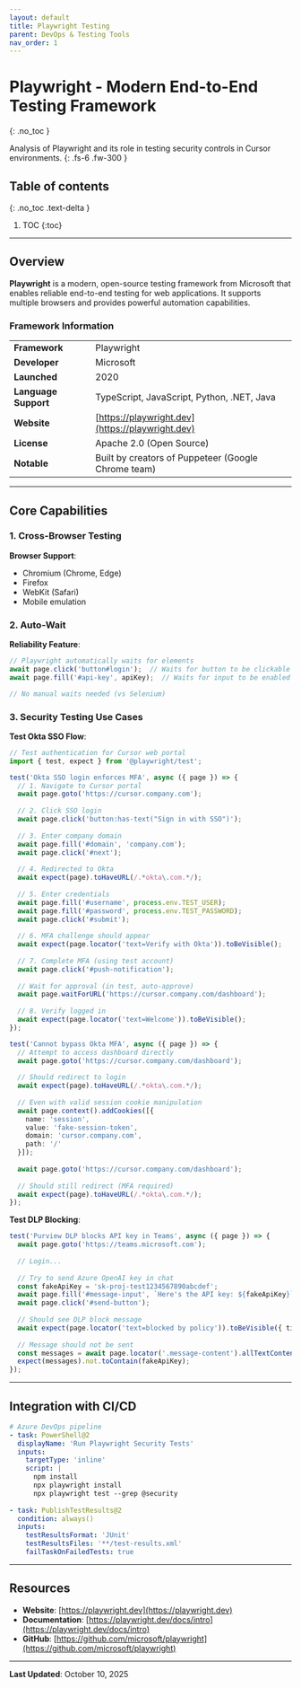 ```yaml
---
layout: default
title: Playwright Testing
parent: DevOps & Testing Tools
nav_order: 1
---
```


# Playwright - Modern End-to-End Testing Framework
{: .no_toc }

Analysis of Playwright and its role in testing security controls in Cursor environments.
{: .fs-6 .fw-300 }

## Table of contents
{: .no_toc .text-delta }

1. TOC
{:toc}

---

## Overview

**Playwright** is a modern, open-source testing framework from Microsoft that enables reliable end-to-end testing for web applications. It supports multiple browsers and provides powerful automation capabilities.

### Framework Information

| | |
|---|---|
| **Framework** | Playwright |
| **Developer** | Microsoft |
| **Launched** | 2020 |
| **Language Support** | TypeScript, JavaScript, Python, .NET, Java |
| **Website** | [https://playwright.dev](https://playwright.dev) |
| **License** | Apache 2.0 (Open Source) |
| **Notable** | Built by creators of Puppeteer (Google Chrome team) |

---

## Core Capabilities

### 1. Cross-Browser Testing

**Browser Support**:
- Chromium (Chrome, Edge)
- Firefox
- WebKit (Safari)
- Mobile emulation

### 2. Auto-Wait

**Reliability Feature**:
```typescript
// Playwright automatically waits for elements
await page.click('button#login');  // Waits for button to be clickable
await page.fill('#api-key', apiKey);  // Waits for input to be enabled

// No manual waits needed (vs Selenium)
```

### 3. Security Testing Use Cases

**Test Okta SSO Flow**:
```typescript
// Test authentication for Cursor web portal
import { test, expect } from '@playwright/test';

test('Okta SSO login enforces MFA', async ({ page }) => {
  // 1. Navigate to Cursor portal
  await page.goto('https://cursor.company.com');
  
  // 2. Click SSO login
  await page.click('button:has-text("Sign in with SSO")');
  
  // 3. Enter company domain
  await page.fill('#domain', 'company.com');
  await page.click('#next');
  
  // 4. Redirected to Okta
  await expect(page).toHaveURL(/.*okta\.com.*/);
  
  // 5. Enter credentials
  await page.fill('#username', process.env.TEST_USER);
  await page.fill('#password', process.env.TEST_PASSWORD);
  await page.click('#submit');
  
  // 6. MFA challenge should appear
  await expect(page.locator('text=Verify with Okta')).toBeVisible();
  
  // 7. Complete MFA (using test account)
  await page.click('#push-notification');
  
  // Wait for approval (in test, auto-approve)
  await page.waitForURL('https://cursor.company.com/dashboard');
  
  // 8. Verify logged in
  await expect(page.locator('text=Welcome')).toBeVisible();
});

test('Cannot bypass Okta MFA', async ({ page }) => {
  // Attempt to access dashboard directly
  await page.goto('https://cursor.company.com/dashboard');
  
  // Should redirect to login
  await expect(page).toHaveURL(/.*okta\.com.*/);
  
  // Even with valid session cookie manipulation
  await page.context().addCookies([{
    name: 'session',
    value: 'fake-session-token',
    domain: 'cursor.company.com',
    path: '/'
  }]);
  
  await page.goto('https://cursor.company.com/dashboard');
  
  // Should still redirect (MFA required)
  await expect(page).toHaveURL(/.*okta\.com.*/);
});
```

**Test DLP Blocking**:
```typescript
test('Purview DLP blocks API key in Teams', async ({ page }) => {
  await page.goto('https://teams.microsoft.com');
  
  // Login...
  
  // Try to send Azure OpenAI key in chat
  const fakeApiKey = 'sk-proj-test1234567890abcdef';
  await page.fill('#message-input', `Here's the API key: ${fakeApiKey}`);
  await page.click('#send-button');
  
  // Should see DLP block message
  await expect(page.locator('text=blocked by policy')).toBeVisible({ timeout: 5000 });
  
  // Message should not be sent
  const messages = await page.locator('.message-content').allTextContents();
  expect(messages).not.toContain(fakeApiKey);
});
```

---

## Integration with CI/CD

```yaml
# Azure DevOps pipeline
- task: PowerShell@2
  displayName: 'Run Playwright Security Tests'
  inputs:
    targetType: 'inline'
    script: |
      npm install
      npx playwright install
      npx playwright test --grep @security
      
- task: PublishTestResults@2
  condition: always()
  inputs:
    testResultsFormat: 'JUnit'
    testResultsFiles: '**/test-results.xml'
    failTaskOnFailedTests: true
```

---

## Resources

- **Website**: [https://playwright.dev](https://playwright.dev)
- **Documentation**: [https://playwright.dev/docs/intro](https://playwright.dev/docs/intro)
- **GitHub**: [https://github.com/microsoft/playwright](https://github.com/microsoft/playwright)

---

**Last Updated**: October 10, 2025

